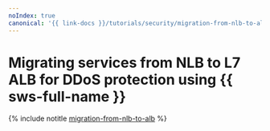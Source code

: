 ```yaml
---
noIndex: true
canonical: '{{ link-docs }}/tutorials/security/migration-from-nlb-to-alb/'
---
```


# Migrating services from NLB to L7 ALB for DDoS protection using {{ sws-full-name }}

{% include notitle [migration-from-nlb-to-alb](../../../_tutorials/security/migration-from-nlb-to-alb.md) %}
